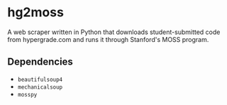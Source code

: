 # hg2moss

A web scraper written in Python that downloads student-submitted code from hypergrade.com and runs it through Stanford's MOSS program.

## Dependencies

- `beautifulsoup4`
- `mechanicalsoup`
- `mosspy`
